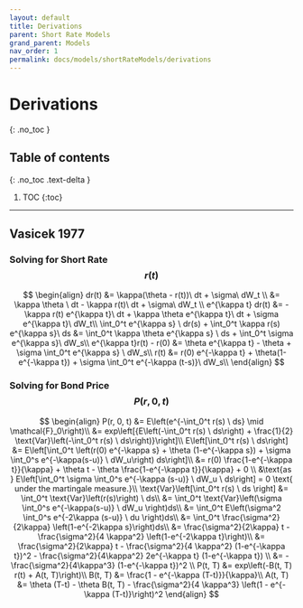 ```yaml
---
layout: default
title: Derivations
parent: Short Rate Models
grand_parent: Models
nav_order: 1
permalink: docs/models/shortRateModels/derivations
---
```


# Derivations
{: .no_toc }

## Table of contents
{: .no_toc .text-delta }

1. TOC
{:toc}

---

## Vasicek 1977 

### Solving for Short Rate $$r(t)$$ 

$$
\begin{align}
dr(t) &= \kappa(\theta - r(t))\ dt + \sigma\ dW_t \\
&= \kappa \theta \ dt - \kappa r(t)\ dt + \sigma\ dW_t \\
e^{\kappa t} dr(t) &= -\kappa r(t) e^{\kappa t}\ dt + \kappa \theta e^{\kappa t}\ dt + \sigma e^{\kappa t}\ dW_t\\
\int_0^t e^{\kappa s} \ dr(s) + \int_0^t \kappa r(s) e^{\kappa s}\ ds &= \int_0^t \kappa \theta  e^{\kappa s} \ ds + \int_0^t \sigma e^{\kappa s}\ dW_s\\
e^{\kappa t}r(t) - r(0) &= \theta e^{\kappa t} - \theta + \sigma \int_0^t e^{\kappa s} \ dW_s\\
r(t) &= r(0) e^{-\kappa t} + \theta(1-e^{-\kappa t}) + \sigma \int_0^t e^{-\kappa (t-s)}\ dW_s\\
\end{align}
$$


### Solving for Bond Price $$P(r, 0, t)$$ 

$$
\begin{align}
P(r, 0, t) &= E\left(e^{-\int_0^t r(s) \ ds} \mid \mathcal{F}_0\right)\\
&= exp\left[{E\left(-\int_0^t r(s) \ ds\right) + \frac{1}{2} \text{Var}\left(-\int_0^t r(s) \ ds\right)}\right]\\
E\left[\int_0^t r(s) \ ds\right] &= E\left[\int_0^t \left(r(0) e^{-\kappa s} + \theta (1-e^{-\kappa s}) + \sigma \int_0^s e^{-\kappa(s-u)} \ dW_u\right) ds\right]\\
&= r(0) \frac{1-e^{-\kappa t}}{\kappa} + \theta t - \theta \frac{1-e^{-\kappa t}}{\kappa} + 0 \\
&\text{as } E\left[\int_0^t \sigma \int_0^s e^{-\kappa (s-u)} \ dW_u \ ds\right] = 0 \text{ under the martingale measure.}\\
\text{Var}\left[\int_0^t r(s) \ ds \right] &= \int_0^t \text{Var}\left(r(s)\right) \ ds\\
&= \int_0^t \text{Var}\left(\sigma \int_0^s e^{-\kappa(s-u)} \ dW_u \right)ds\\
&= \int_0^t E\left(\sigma^2 \int_0^s e^{-2\kappa (s-u)} \ du \right)ds\\
&= \int_0^t \frac{\sigma^2}{2\kappa} \left(1-e^{-2\kappa s}\right)ds\\
&= \frac{\sigma^2}{2\kappa} t - \frac{\sigma^2}{4 \kappa^2} \left(1-e^{-2\kappa t}\right)\\
&= \frac{\sigma^2}{2\kappa} t - \frac{\sigma^2}{4 \kappa^2} (1-e^{-\kappa t})^2 - \frac{\sigma^2}{4\kappa^2} 2e^{-\kappa t} (1-e^{-\kappa t}) \\
&= -\frac{\sigma^2}{4\kappa^3} (1-e^{-\kappa t})^2 \\
P(t, T) &= exp\left(-B(t, T) r(t) + A(t, T)\right)\\
B(t, T) &= \frac{1 - e^{-\kappa (T-t)}}{\kappa}\\
A(t, T) &= \theta (T-t) - \theta B(t, T) - \frac{\sigma^2}{4 \kappa^3} \left(1 - e^{-\kappa (T-t)}\right)^2
\end{align}
$$



